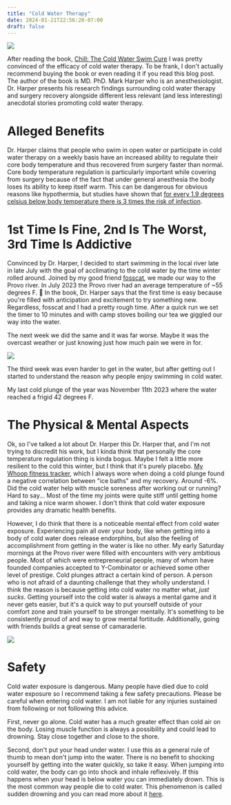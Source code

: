 ```yaml
---
title: "Cold Water Therapy"
date: 2024-01-21T22:56:28-07:00
draft: false
---
```


![](/images/coldboiz/plunge1.jpg)

After reading the book, [Chill: The Cold Water Swim Cure](https://www.amazon.com/Chill-Water-Cure_-Transformative-Guide/dp/1797213768) I was pretty convinced of the efficacy of cold water therapy. To be frank, I don't actually recommend buying the book or even reading it if you read this blog post.
The author of the book is MD. PhD. Mark Harper who is an anesthesiologist. Dr. Harper presents his research findings surrounding cold water therapy and surgery recovery alongside different less relevant (and less interesting) anecdotal stories promoting cold water therapy.

# Alleged Benefits

Dr. Harper claims that people who swim in open water or participate in cold water therapy on a weekly basis have an increased ability to regulate their core body temperature and thus recovered from surgery faster than normal. Core body temperature regulation is particularly important while covering from surgery because of the fact that under general anesthesia the body loses its ability to keep itself warm. This can be dangerous for obvious reasons like hypothermia, but studies have shown that [for every 1.9 degrees celsius below body temperature there is 3 times the risk of infection](https://en.wikipedia.org/wiki/Operating_theater#cite_note-5).

# 1st Time Is Fine, 2nd Is The Worst, 3rd Time Is Addictive

Convinced by Dr. Harper, I decided to start swimming in the local river late in late July with the goal of acclimating to the cold water by the time winter rolled around. Joined by my good friend [fosscat](https://fosscat.com), we made our way to the Provo river. In July 2023 the Provo river had an average temperature of ~55 degrees F. 🥶
In the book, Dr. Harper says that the first time is easy because you're filled with anticipation and excitement to try something new. Regardless, fosscat and I had a pretty rough time. After a quick run we set the timer to 10 minutes and with camp stoves boiling our tea we giggled our way into the water.

The next week we did the same and it was far worse. Maybe it was the overcast weather or just knowing just how much pain we were in for.

![](/images/coldboiz/plunge2.jpg)

The third week was even harder to get in the water, but after getting out I started to understand the reason why people enjoy swimming in cold water.

My last cold plunge of the year was November 11th 2023 where the water reached a frigid 42 degrees F.

# The Physical & Mental Aspects

Ok, so I've talked a lot about Dr. Harper this Dr. Harper that, and I'm not trying to discredit his work, but I kinda think that personally the core temperature regulation thing is kinda bogus.
Maybe I felt a little more resilient to the cold this winter, but I think that it's purely placebo. [My Whoop fitness tracker](), which I always wore when doing a cold plunge found a negative correlation between "ice baths" and my recovery. Around -6%. Did the cold water help with muscle soreness after working out or running? Hard to say... Most of the time my joints were quite stiff until getting home and taking a nice warm shower. I don't think that cold water exposure provides any dramatic health benefits.

However, I do think that there is a noticeable mental effect from cold water exposure. Experiencing pain all over your body, like when getting into a body of cold water does release endorphins, but also the feeling of accomplishment from getting in the water is like no other.
My early Saturday mornings at the Provo river were filled with encounters with very ambitious people. Most of which were entrepreneurial people, many of whom have founded companies accepted to Y-Combinator or achieved some other level of prestige.
Cold plunges attract a certain kind of person. A person who is not afraid of a daunting challenge that they wholly understand. I think the reason is because getting into cold water no matter what, _just sucks_.
Getting yourself into the cold water is always a mental game and it never gets easier, but it's a quick way to put yourself outside of your comfort zone and train yourself to be stronger mentally. It's something to be consistently proud of and way to grow mental fortitude.
Additionally, going with friends builds a great sense of camaraderie.

![](/images/coldboiz/plunge3.jpg)

# Safety

Cold water exposure is dangerous. Many people have died due to cold water exposure so I recommend taking a few safety precautions. Please be careful when entering cold water. I am not liable for any injuries sustained from following or not following this advice.

First, never go alone. Cold water has a much greater effect than cold air on the body. Losing muscle function is always a possibility and could lead to drowning. Stay close together and close to the shore.

Second, don't put your head under water. I use this as a general rule of thumb to mean don't jump into the water. There is no benefit to shocking yourself by getting into the water quickly, so take it easy. When jumping into cold water, the body can go into shock and inhale reflexively. If this happens when your head is below water you can immediately drown. This is the most common way people die to cold water. This phenomenon is called sudden drowning and you can read more about it [here](https://www.coldwatersafety.org/the-danger).
